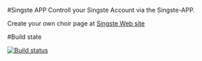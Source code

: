 #Singste APP
Controll your Singste Account via the Singste-APP.

Create your own choir page at [Singste Web site](http://singste.de/)

#Build state

[![Build status](https://ci.appveyor.com/api/projects/status/idh8de978mwdr8wf?svg=true)](https://ci.appveyor.com/project/Neuxz/singste-mobileclient)


